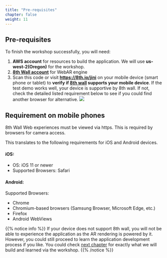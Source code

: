 ```yaml
---
title: "Pre-requisites"
chapter: false
weight: 11
---
```


## Pre-requisites

To finish the workshop successfully, you will need:      
    
1. **AWS account** for resources to build the application. We will use **us-west-2(Oregon)** for the workshop.
1. **[8th Wall account](https://www.8thwall.com/)** for WebAR engine
1. Scan this code or visit **https://8th.io/jini** on your mobile device (smart phone or tablet) to **verify if [8th wall](https://www.8thwall.com/) supports your mobile device**.  If the test demo works well, your device is supportive by 8th wall. If not, check the detailed listed requirement below to see if you could find another browser for alternative.
![](/images/introduction/8th-wall-qr.png)

## Requirement on mobile phones

8th Wall Web experiences must be viewed via https. This is required by browsers for camera access.

This translates to the following requirements for iOS and Android devices.

#### iOS:

* OS: iOS 11 or newer
* Supported Browsers: Safari

#### Android:

Supported Browsers:    

* Chrome    
* Chromium-based browsers (Samsung Browser, Microsoft Edge, etc.)    
* Firefox    
* Android WebViews    

{{% notice info %}}
If your device does not support 8th wall, you will not be able to experience the application as the AR rendering is powered by it. However, you could still proceed to learn the application development process if you like. 
You could check [next chapter](/1.introduction/what-we-will-build) for exactly what we will build and learned via the workshop.
{{% /notice  %}}